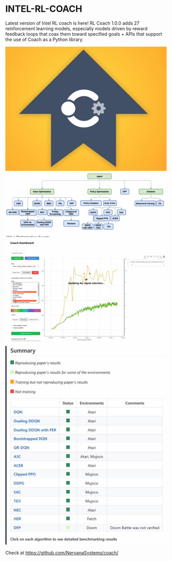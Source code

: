 # INTEL-RL-COACH

Latest version of Intel RL coach is here! RL Coach 1.0.0 adds 27 reinforcement learning models, especially models driven by reward feedback loops that coax them toward specified goals + APIs that support the use of Coach as a Python library. 

![](img.jpg)
![](img1.jpg)
![](img2.jpg)
![](img3.jpg)



Check at https://github.com/NervanaSystems/coach/
